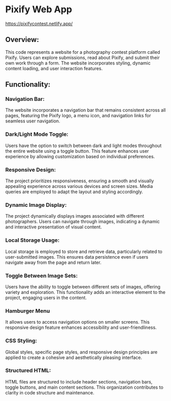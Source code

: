 # Pixify Web App

https://pixifycontest.netlify.app/

## Overview:

This code represents a website for a photography contest platform called Pixify. Users can explore submissions, read about Pixify, and submit their own work through a form. The website incorporates styling, dynamic content loading, and user interaction features.

## Functionality:

### Navigation Bar:

The website incorporates a navigation bar that remains consistent across all pages, featuring the Pixify logo, a menu icon, and navigation links for seamless user navigation.

### Dark/Light Mode Toggle:

Users have the option to switch between dark and light modes throughout the entire website using a toggle button. This feature enhances user experience by allowing customization based on individual preferences.

### Responsive Design:

The project prioritizes responsiveness, ensuring a smooth and visually appealing experience across various devices and screen sizes. Media queries are employed to adapt the layout and styling accordingly.

### Dynamic Image Display:

The project dynamically displays images associated with different photographers. Users can navigate through images, indicating a dynamic and interactive presentation of visual content.

### Local Storage Usage:

Local storage is employed to store and retrieve data, particularly related to user-submitted images. This ensures data persistence even if users navigate away from the page and return later.

### Toggle Between Image Sets:

Users have the ability to toggle between different sets of images, offering variety and exploration. This functionality adds an interactive element to the project, engaging users in the content.

### Hamburger Menu
It allows users to access navigation options on smaller screens. This responsive design feature enhances accessibility and user-friendliness.

### CSS Styling:

Global styles, specific page styles, and responsive design principles are applied to create a cohesive and aesthetically pleasing interface.

### Structured HTML:

HTML files are structured to include header sections, navigation bars, toggle buttons, and main content sections. This organization contributes to clarity in code structure and maintenance.

